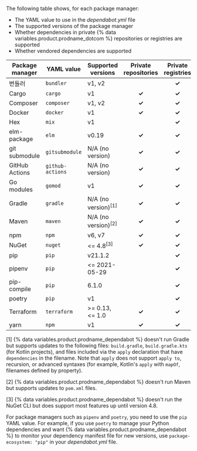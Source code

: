 The following table shows, for each package manager:
- The YAML value to use in the *dependabot.yml* file
- The supported versions of the package manager
- Whether dependencies in private {% data variables.product.prodname_dotcom %} repositories or registries are supported
- Whether vendored dependencies are supported

| Package manager | YAML value       | Supported versions             | Private repositories | Private registries | Vendoring |
| --------------- | ---------------- | ------------------------------ |:--------------------:|:------------------:|:---------:|
| 번들러             | `bundler`        | v1, v2                         |                      |       **✓**        |   **✓**   |
| Cargo           | `cargo`          | v1                             |        **✓**         |       **✓**        |           |
| Composer        | `composer`       | v1, v2                         |        **✓**         |       **✓**        |           |
| Docker          | `docker`         | v1                             |        **✓**         |       **✓**        |           |
| Hex             | `mix`            | v1                             |                      |       **✓**        |           |
| elm-package     | `elm`            | v0.19                          |        **✓**         |       **✓**        |           |
| git submodule   | `gitsubmodule`   | N/A (no version)               |        **✓**         |       **✓**        |           |
| GitHub Actions  | `github-actions` | N/A (no version)               |        **✓**         |       **✓**        |           |
| Go modules      | `gomod`          | v1                             |        **✓**         |       **✓**        |   **✓**   |
| Gradle          | `gradle`         | N/A (no version)<sup>[1]</sup> |        **✓**         |       **✓**        |           |
| Maven           | `maven`          | N/A (no version)<sup>[2]</sup> |        **✓**         |       **✓**        |           |
| npm             | `npm`            | v6, v7                         |        **✓**         |       **✓**        |           |
| NuGet           | `nuget`          | <= 4.8<sup>[3]</sup>           |        **✓**         |       **✓**        |           |
| pip             | `pip`            | v21.1.2                        |                      |       **✓**        |           |
| pipenv          | `pip`            | <= 2021-05-29                  |                      |       **✓**        |           |
| pip-compile     | `pip`            | 6.1.0                          |                      |       **✓**        |           |
| poetry          | `pip`            | v1                             |                      |       **✓**        |           |
| Terraform       | `terraform`      | >= 0.13, <= 1.0                |        **✓**         |       **✓**        |           |
| yarn            | `npm`            | v1                             |        **✓**         |       **✓**        |           |

[1] {% data variables.product.prodname_dependabot %} doesn't run Gradle but supports updates to the following files: `build.gradle`, `build.gradle.kts` (for Kotlin projects), and files included via the `apply` declaration that have `dependencies` in the filename. Note that `apply` does not support `apply to`, recursion, or advanced syntaxes (for example, Kotlin's `apply` with `mapOf`, filenames defined by property).

[2] {% data variables.product.prodname_dependabot %} doesn't run Maven but supports updates to `pom.xml` files.

[3] {% data variables.product.prodname_dependabot %} doesn't run the NuGet CLI but does support most features up until version 4.8.

For package managers such as `pipenv` and `poetry`, you need to use the `pip` YAML value. For example, if you use `poetry` to manage your Python dependencies and want {% data variables.product.prodname_dependabot %} to monitor your dependency manifest file for new versions, use `package-ecosystem: "pip"` in your *dependabot.yml* file.
